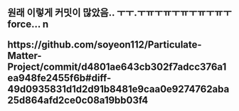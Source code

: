 ###

<h2>원래 이렇게 커밋이 많았음.. ㅜㅜ.ㅜㅠㅜㅠㅜㅠㅜㅠㅜㅠㅜ force... n
<p>https://github.com/soyeon112/Particulate-Matter-Project/commit/d4801ae643cb302f7adcc376a1ea948fe2455f6b#diff-49d0935831d1d2d91b8481e9caa0e9274762aba25d864afd2ce0c08a19bb03f4</p>
